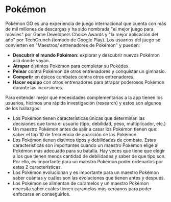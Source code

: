 # Pokémon

Pokémon GO es una experiencia de juego internacional que cuenta con más de mil
millones de descargas y ha sido nombrada "el mejor juego para móviles" por
Game Developers Choice Awards y "la mejor aplicación del año" por TechCrunch
(tomado de Google Play). Los usuarios del juego se convierten en "Maestros/
entrenadores de Pokémon" y pueden:

- **Descubrir el mundo Pokémon:** explorar y descubrir nuevos Pokémon allá
  donde vayan.
- **Atrapar** distintos Pokémon para completar su Pokédex.
- **Pelear** contra Pokémon de otros entrenadores y conquistar un gimnasio.
- **Competir** en épicos combates contra otros entrenadores.
- **Hacer equipo** con otros entrenadores para atrapar poderosos Pokémon
  durante las incursiones.

Para entender mejor qué necesidades complementarias a la app tienen los usuarios,
hicimos una rápida investigación (research) y estos son algunos de los hallazgos.

- Los Pokémon tienen características únicas que determinan las decisiones que
  toma el usuario (tipo, debilidad, peso, multiplicador, etc.)
- Un maestro Pokémon antes de salir a casar los Pokémon tienen que:
  saber el top 10 de frecuencia de aparición de los Pokémon.
- Los Pokémon tienen distintos tipos y debilidades de combate. Estas
  características son importantes cuando un maestro Pokémon elige al Pokémon
  más adecuado para su batalla. Hay veces que tiene que elegir a los que
  tienen menos cantidad de debilidades y saber de que tipo son. Por ello, es
  importante para un maestro Pokémon poder ordenarlos por estas 2
  características.
- Los Pokémon evolucionan y es importante para un
  maestro Pokémon saber cuántas y cuáles son las evoluciones que tienen antes y después.
- Los Pokémon se alimentan de caramelos y un maestro Pokémon necesita saber
  cuáles tienen caramelos más cercanos para poder enfocarse en conseguirlos.
